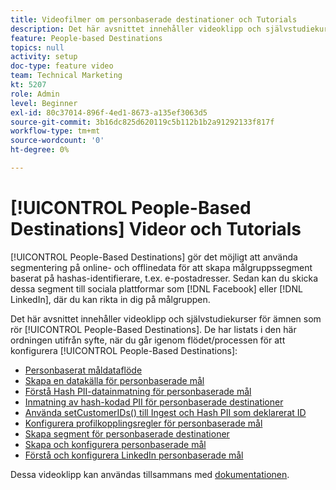 ```yaml
---
title: Videofilmer om personbaserade destinationer och Tutorials
description: Det här avsnittet innehåller videoklipp och självstudiekurser för ämnen som rör personbaserade mål.
feature: People-based Destinations
topics: null
activity: setup
doc-type: feature video
team: Technical Marketing
kt: 5207
role: Admin
level: Beginner
exl-id: 80c37014-896f-4ed1-8673-a135ef3063d5
source-git-commit: 3b16dc825d620119c5b112b1b2a91292133f817f
workflow-type: tm+mt
source-wordcount: '0'
ht-degree: 0%

---
```


# [!UICONTROL People-Based Destinations] Videor och Tutorials

[!UICONTROL People-Based Destinations] gör det möjligt att använda segmentering på online- och offlinedata för att skapa målgruppssegment baserat på hashas-identifierare, t.ex. e-postadresser. Sedan kan du skicka dessa segment till sociala plattformar som [!DNL Facebook] eller [!DNL LinkedIn], där du kan rikta in dig på målgruppen.

Det här avsnittet innehåller videoklipp och självstudiekurser för ämnen som rör [!UICONTROL People-Based Destinations]. De har listats i den här ordningen utifrån syfte, när du går igenom flödet/processen för att konfigurera [!UICONTROL People-Based Destinations]:

* [Personbaserat måldataflöde](people-based-destinations-data-flow.md)
* [Skapa en datakälla för personbaserade mål](creating-a-data-source-for-people-based-destinations.md)
* [Förstå Hash PII-datainmatning för personbaserade mål](understanding-hashed-pii-data-ingestion-for-people-based-destinations.md)
* [Inmatning av hash-kodad PII för personbaserade destinationer](ingesting-hashed-pii-for-people-based-destinations.md)
* [Använda setCustomerIDs() till Ingest och Hash PII som deklarerat ID](using-setcustomerids-to-ingest-and-hash-pii-as-a-declared-id.md)
* [Konfigurera profilkopplingsregler för personbaserade mål](configuring-profile-merge-rules-for-people-based-destinations.md)
* [Skapa segment för personbaserade destinationer](creating-segments-for-people-based-destinations.md)
* [Skapa och konfigurera personbaserade mål](create-and-configure-people-based-destinations.md)
* [Förstå och konfigurera LinkedIn personbaserade mål](understanding-and-configuring-the-linkedin-pbd.md)

Dessa videoklipp kan användas tillsammans med [dokumentationen](https://docs.adobe.com/content/help/en/audience-manager/user-guide/features/destinations/people-based/people-based-destinations-overview.html).
